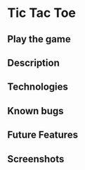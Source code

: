 # Tic Tac Toe

## Play the game
<!-- Link to live site -->

## Description

## Technologies

## Known bugs

## Future Features

## Screenshots
